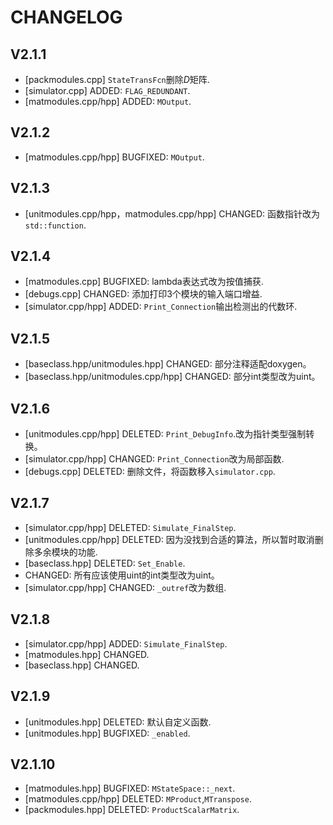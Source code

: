 # CHANGELOG
## V2.1.1
- [packmodules.cpp] `StateTransFcn`删除$D$矩阵.
- [simulator.cpp] ADDED: `FLAG_REDUNDANT`.
- [matmodules.cpp/hpp] ADDED: `MOutput`.

## V2.1.2
- [matmodules.cpp/hpp] BUGFIXED: `MOutput`.

## V2.1.3
- [unitmodules.cpp/hpp，matmodules.cpp/hpp] CHANGED: 函数指针改为`std::function`.

## V2.1.4
- [matmodules.cpp] BUGFIXED: lambda表达式改为按值捕获.
- [debugs.cpp] CHANGED: 添加打印3个模块的输入端口增益.
- [simulator.cpp/hpp] ADDED: `Print_Connection`输出检测出的代数环.

## V2.1.5
- [baseclass.hpp/unitmodules.hpp] CHANGED: 部分注释适配doxygen。
- [baseclass.hpp/unitmodules.cpp/hpp] CHANGED: 部分int类型改为uint。

## V2.1.6
- [unitmodules.cpp/hpp] DELETED: `Print_DebugInfo`.改为指针类型强制转换。
- [simulator.cpp/hpp] CHANGED: `Print_Connection`改为局部函数.
- [debugs.cpp] DELETED: 删除文件，将函数移入`simulator.cpp`.

## V2.1.7
- [simulator.cpp/hpp] DELETED: `Simulate_FinalStep`.
- [unitmodules.cpp/hpp] DELETED: 因为没找到合适的算法，所以暂时取消删除多余模块的功能.
- [baseclass.hpp] DELETED: `Set_Enable`.
- CHANGED: 所有应该使用uint的int类型改为uint。
- [simulator.cpp/hpp] CHANGED: `_outref`改为数组.

## V2.1.8
- [simulator.cpp/hpp] ADDED: `Simulate_FinalStep`.
- [matmodules.hpp] CHANGED.
- [baseclass.hpp] CHANGED.

## V2.1.9
- [unitmodules.hpp] DELETED: 默认自定义函数.
- [unitmodules.hpp] BUGFIXED: `_enabled`.

## V2.1.10
- [matmodules.hpp] BUGFIXED: `MStateSpace::_next`.
- [matmodules.cpp/hpp] DELETED: `MProduct`,`MTranspose`.
- [packmodules.hpp] DELETED: `ProductScalarMatrix`.
